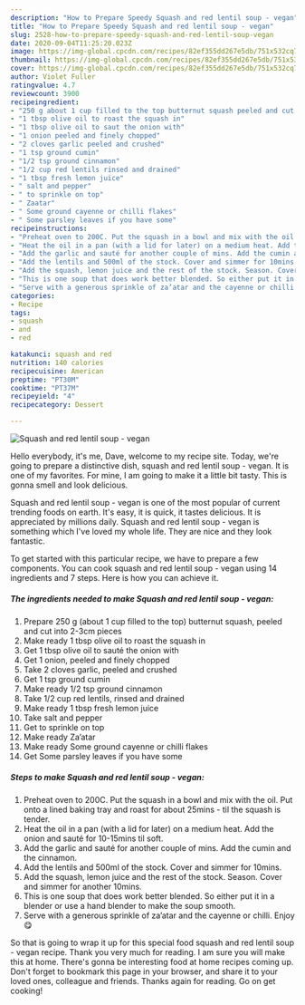 ```yaml
---
description: "How to Prepare Speedy Squash and red lentil soup - vegan"
title: "How to Prepare Speedy Squash and red lentil soup - vegan"
slug: 2528-how-to-prepare-speedy-squash-and-red-lentil-soup-vegan
date: 2020-09-04T11:25:20.023Z
image: https://img-global.cpcdn.com/recipes/82ef355dd267e5db/751x532cq70/squash-and-red-lentil-soup-vegan-recipe-main-photo.jpg
thumbnail: https://img-global.cpcdn.com/recipes/82ef355dd267e5db/751x532cq70/squash-and-red-lentil-soup-vegan-recipe-main-photo.jpg
cover: https://img-global.cpcdn.com/recipes/82ef355dd267e5db/751x532cq70/squash-and-red-lentil-soup-vegan-recipe-main-photo.jpg
author: Violet Fuller
ratingvalue: 4.7
reviewcount: 3900
recipeingredient:
- "250 g about 1 cup filled to the top butternut squash peeled and cut into 23cm pieces"
- "1 tbsp olive oil to roast the squash in"
- "1 tbsp olive oil to saut the onion with"
- "1 onion peeled and finely chopped"
- "2 cloves garlic peeled and crushed"
- "1 tsp ground cumin"
- "1/2 tsp ground cinnamon"
- "1/2 cup red lentils rinsed and drained"
- "1 tbsp fresh lemon juice"
- " salt and pepper"
- " to sprinkle on top"
- " Zaatar"
- " Some ground cayenne or chilli flakes"
- " Some parsley leaves if you have some"
recipeinstructions:
- "Preheat oven to 200C. Put the squash in a bowl and mix with the oil. Put onto a lined baking tray and roast for about 25mins - til the squash is tender."
- "Heat the oil in a pan (with a lid for later) on a medium heat. Add the onion and sauté for 10-15mins til soft."
- "Add the garlic and sauté for another couple of mins. Add the cumin and the cinnamon."
- "Add the lentils and 500ml of the stock. Cover and simmer for 10mins."
- "Add the squash, lemon juice and the rest of the stock. Season. Cover and simmer for another 10mins."
- "This is one soup that does work better blended. So either put it in a blender or use a hand blender to make the soup smooth."
- "Serve with a generous sprinkle of za’atar and the cayenne or chilli. Enjoy 😋"
categories:
- Recipe
tags:
- squash
- and
- red

katakunci: squash and red 
nutrition: 140 calories
recipecuisine: American
preptime: "PT30M"
cooktime: "PT37M"
recipeyield: "4"
recipecategory: Dessert

---
```



![Squash and red lentil soup - vegan](https://img-global.cpcdn.com/recipes/82ef355dd267e5db/751x532cq70/squash-and-red-lentil-soup-vegan-recipe-main-photo.jpg)

Hello everybody, it's me, Dave, welcome to my recipe site. Today, we're going to prepare a distinctive dish, squash and red lentil soup - vegan. It is one of my favorites. For mine, I am going to make it a little bit tasty. This is gonna smell and look delicious.



Squash and red lentil soup - vegan is one of the most popular of current trending foods on earth. It's easy, it is quick, it tastes delicious. It is appreciated by millions daily. Squash and red lentil soup - vegan is something which I've loved my whole life. They are nice and they look fantastic.


To get started with this particular recipe, we have to prepare a few components. You can cook squash and red lentil soup - vegan using 14 ingredients and 7 steps. Here is how you can achieve it.

<!--inarticleads1-->

##### The ingredients needed to make Squash and red lentil soup - vegan:

1. Prepare 250 g (about 1 cup filled to the top) butternut squash, peeled and cut into 2-3cm pieces
1. Make ready 1 tbsp olive oil to roast the squash in
1. Get 1 tbsp olive oil to sauté the onion with
1. Get 1 onion, peeled and finely chopped
1. Take 2 cloves garlic, peeled and crushed
1. Get 1 tsp ground cumin
1. Make ready 1/2 tsp ground cinnamon
1. Take 1/2 cup red lentils, rinsed and drained
1. Make ready 1 tbsp fresh lemon juice
1. Take  salt and pepper
1. Get  to sprinkle on top
1. Make ready  Za’atar
1. Make ready  Some ground cayenne or chilli flakes
1. Get  Some parsley leaves if you have some




<!--inarticleads2-->

##### Steps to make Squash and red lentil soup - vegan:

1. Preheat oven to 200C. Put the squash in a bowl and mix with the oil. Put onto a lined baking tray and roast for about 25mins - til the squash is tender.
1. Heat the oil in a pan (with a lid for later) on a medium heat. Add the onion and sauté for 10-15mins til soft.
1. Add the garlic and sauté for another couple of mins. Add the cumin and the cinnamon.
1. Add the lentils and 500ml of the stock. Cover and simmer for 10mins.
1. Add the squash, lemon juice and the rest of the stock. Season. Cover and simmer for another 10mins.
1. This is one soup that does work better blended. So either put it in a blender or use a hand blender to make the soup smooth.
1. Serve with a generous sprinkle of za’atar and the cayenne or chilli. Enjoy 😋




So that is going to wrap it up for this special food squash and red lentil soup - vegan recipe. Thank you very much for reading. I am sure you will make this at home. There's gonna be interesting food at home recipes coming up. Don't forget to bookmark this page in your browser, and share it to your loved ones, colleague and friends. Thanks again for reading. Go on get cooking!
